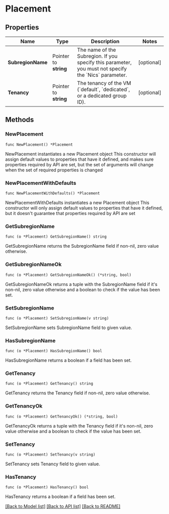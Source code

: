 # Placement

## Properties

Name | Type | Description | Notes
------------ | ------------- | ------------- | -------------
**SubregionName** | Pointer to **string** | The name of the Subregion. If you specify this parameter, you must not specify the &#x60;Nics&#x60; parameter. | [optional] 
**Tenancy** | Pointer to **string** | The tenancy of the VM (&#x60;default&#x60;, &#x60;dedicated&#x60;, or a dedicated group ID). | [optional] 

## Methods

### NewPlacement

`func NewPlacement() *Placement`

NewPlacement instantiates a new Placement object
This constructor will assign default values to properties that have it defined,
and makes sure properties required by API are set, but the set of arguments
will change when the set of required properties is changed

### NewPlacementWithDefaults

`func NewPlacementWithDefaults() *Placement`

NewPlacementWithDefaults instantiates a new Placement object
This constructor will only assign default values to properties that have it defined,
but it doesn't guarantee that properties required by API are set

### GetSubregionName

`func (o *Placement) GetSubregionName() string`

GetSubregionName returns the SubregionName field if non-nil, zero value otherwise.

### GetSubregionNameOk

`func (o *Placement) GetSubregionNameOk() (*string, bool)`

GetSubregionNameOk returns a tuple with the SubregionName field if it's non-nil, zero value otherwise
and a boolean to check if the value has been set.

### SetSubregionName

`func (o *Placement) SetSubregionName(v string)`

SetSubregionName sets SubregionName field to given value.

### HasSubregionName

`func (o *Placement) HasSubregionName() bool`

HasSubregionName returns a boolean if a field has been set.

### GetTenancy

`func (o *Placement) GetTenancy() string`

GetTenancy returns the Tenancy field if non-nil, zero value otherwise.

### GetTenancyOk

`func (o *Placement) GetTenancyOk() (*string, bool)`

GetTenancyOk returns a tuple with the Tenancy field if it's non-nil, zero value otherwise
and a boolean to check if the value has been set.

### SetTenancy

`func (o *Placement) SetTenancy(v string)`

SetTenancy sets Tenancy field to given value.

### HasTenancy

`func (o *Placement) HasTenancy() bool`

HasTenancy returns a boolean if a field has been set.


[[Back to Model list]](../README.md#documentation-for-models) [[Back to API list]](../README.md#documentation-for-api-endpoints) [[Back to README]](../README.md)


